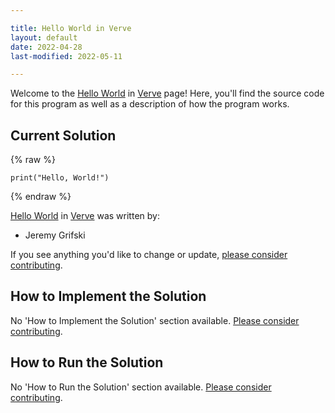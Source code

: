 ```yaml
---

title: Hello World in Verve
layout: default
date: 2022-04-28
last-modified: 2022-05-11

---
```


Welcome to the [Hello World](https://sampleprograms.io/projects/hello-world) in [Verve](https://sampleprograms.io/languages/verve) page! Here, you'll find the source code for this program as well as a description of how the program works.

## Current Solution

{% raw %}

```verve
print("Hello, World!")
```

{% endraw %}

[Hello World](https://sampleprograms.io/projects/hello-world) in [Verve](https://sampleprograms.io/languages/verve) was written by:

- Jeremy Grifski

If you see anything you'd like to change or update, [please consider contributing](https://github.com/TheRenegadeCoder/sample-programs).

## How to Implement the Solution

No 'How to Implement the Solution' section available. [Please consider contributing](https://github.com/TheRenegadeCoder/sample-programs-website).

## How to Run the Solution

No 'How to Run the Solution' section available. [Please consider contributing](https://github.com/TheRenegadeCoder/sample-programs-website).